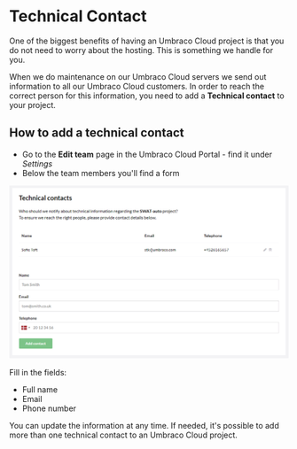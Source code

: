 # Technical Contact

One of the biggest benefits of having an Umbraco Cloud project is that you do not need to worry about the hosting. This is something we handle for you.

When we do maintenance on our Umbraco Cloud servers we send out information to all our Umbraco Cloud customers. In order to reach the correct person for this information, you need to add a **Technical contact** to your project.

## How to add a technical contact

* Go to the **Edit team** page in the Umbraco Cloud Portal - find it under _Settings_
* Below the team members you'll find a form

![Technical Contact](images/technical-contact.png)

Fill in the fields:

* Full name
* Email
* Phone number

You can update the information at any time. If needed, it's possible to add more than one technical contact to an Umbraco Cloud project.
